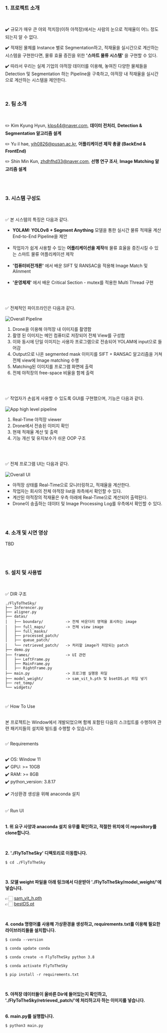 ### 1. 프로젝트 소개
<br>

✔️ 규모가 매우 큰 야외 적치장(이하 야적장)에서는 사람의 눈으로 적재율이 어느 정도 되는지 알 수 없다.<br>

✔️ 적재된 물체를 Instance 별로 Segmentation하고, 적재율을 실시간으로 계산하는 시스템을 구현한다면, 물류 효율 증진을 위한 **'스마트 물류 시스템'** 을 구현할 수 있다.<br>

✔️ 따라서 우리는 실제 기업의 야적장 데이터를 이용해, 놓여진 다양한 물체들을 Detection 및 Segmentation 하는 Pipeline을 구축하고, 야적장 내 적재율을 실시간으로 계산하는 시스템을 제안한다.<br>


<br>

### 2. 팀 소개
<br>

✏️ Kim Kyung Hyun, klps44@naver.com, **데이터 전처리**, **Detection & Segmentation 알고리즘 설계**

✏️ Yu il hae, yih0826@pusan.ac.kr, **어플리케이션 제작 총괄 (BackEnd & FrontEnd)**

✏️ Shin Min Kun, zhdhfhd33@naver.com, **선행 연구 조사**, **Image Matching 알고리즘 설계**

<br><br>
### 3. 시스템 구성도

<br>

✅ 본 시스템의 특징은 다음과 같다.
- **YOLAM: YOLOv8 + Segment Anything** 모델을 통한 실시간 물류 적재율 계산 End-to-End Pipeline을 제안<br><br>
- 작업자가 쉽게 사용할 수 있는 **어플리케이션을 제작**해 물류 효율을 증진시킬 수 있는 스마트 물류 어플리케이션 제작<br><br>
- **'컴퓨터비전개론'** 에서 배운 SIFT 및 RANSAC을 적용해 Image Match 및 Alinment<br><br>
- **'운영체제'** 에서 배운 Critical Section - mutex를 적용한 Multi Thread 구현<br><br>

<br>

✅ 전체적인 파이프라인은 다음과 같다.<br><br>
![Overall Pipeline](assets/Overall_Pipeline.png)

1.	Drone을 이용해 야적장 내 이미지를 촬영함<br>
2.	촬영 된 이미지는 메인 컴퓨터로 저장되어 전체 View를 구성함<br>
3.	이와 동시에 단일 이미지는 사용자 프로그램으로 전송되어 YOLAM에 input으로 들어감<br>
4.	Output으로 나온 segmented mask 이미지를 SIFT + RANSAC 알고리즘을 거쳐 전체 view에 Image matching 수행<br>
5.	Matching된 이미지를 프로그램 화면에 출력<br>
6.	전체 야적장의 free-space 비율을 함께 출력<br><br>

<br>

✅ 작업자가 손쉽게 사용할 수 있도록 GUI를 구현했으며, 기능은 다음과 같다.<br><br>
![App high level pipeline](assets/App_high_level_pipeline.png)

1. Real-Time 야적장 viewer<br>
2. Drone에서 전송된 이미지 확인<br>
3. 현재 적재율 계산 및 출력<br>
4. 기능 개선 및 유지보수가 쉬운 OOP 구조<br><br>

   
<br>

✅ 전체 프로그램 UI는 다음과 같다.<br><br>
![Overall UI](assets/Overall_UI.png)

- 야적장 상태를 Real-Time으로 모니터링하고, 적재율을 계산한다.
- 작업자는 회사의 전체 야적장 list을 좌측에서 확인할 수 있다.
- 계산된 야적장의 적재율은 우측 아래에 Real-Time으로 계산되어 출력된다.
- Drone이 송출하는 데이터 및 Image Processing Log를 우측에서 확인할 수 있다.


<br><br>
### 4. 소개 및 시연 영상

TBD

<br><br>
### 5. 설치 및 사용법

<br>

✅ DIR 구조 <br>

```
./FlyToTheSky/
├── Inferencer.py
├── aligner.py
├── datas/
│   ├── boundary/          -> 전체 바운더리 영역을 표시하는 image
│   ├── full_maps/         -> 전체 view image
│   ├── full_masks/        
│   ├── processed_patch/   
│   ├── queue_patch/       
│   └── retrieved_patch/   -> 처리할 image가 저장되는 patch
├── demo.py
├── frames/                -> UI 관련
│   ├── LeftFrame.py
│   ├── MainFrame.py
│   ├── RightFrame.py
├── main.py                -> 프로그램 실행용 파일
├── model_weight/          -> sam_vit_h.pth 및 bsetDS.pt 파일 넣기
├── ret_temp/
└── widgets/
```

<br>

✅ How To Use <br><br>

본 프로젝트는 Window에서 개발되었으며 함께 포함된 다음의 스크립트를 수행하여 
관련 패키지들의 설치와 빌드를 수행할 수 있습니다.<br><br>

✅ Requirements <br><br>

✔️ OS: Window 11 <br>
✔️ GPU: >= 10GB <br>
✔️ RAM: >= 8GB <br>
✔️ python_version: 3.8.17 <br>

✔️ 가상환경 생성을 위해 anaconda 설치 <br><br>

✅ Run UI <br><br>

**1. 위 요구 사양과 anaconda 설치 유무를 확인하고, 적절한 위치에 이 repository를 clone합니다. <br>**

<br>

**2. './FlyToTheSky' 디렉토리로 이동합니다. <br>**

```
$ cd ./FlyToTheSky
```

<br>

**3. 모델 weight 파일을 아래 링크에서 다운받아 './FlyToTheSky/model_weight/'에 넣습니다. <br>**

👉🏻 [sam_vit_h.pth](https://drive.google.com/file/d/1kHD2y0Bvon7lGwngKNc-AvWx4l9zSX4c/view?usp=sharing)<br>
👉🏻 [bestDS.pt](https://drive.google.com/file/d/13CTmXYHcu1wL1K5m6uoO2XWCZm9XJk3I/view?usp=sharing)

<br>

**4. conda 명령어를 사용해 가상환경을 생성하고, requirements.txt를 이용해 필요한 라이브러리들을 설치합니다. <br>**

```
$ conda --version

$ conda update conda

$ conda create -n FlyToTheSky python 3.8

$ conda activate FlyToTheSky

$ pip install -r requirements.txt
```

<br>

**5. 야적장 데이터들이 올바른 Dir에 들어있는지 확인하고, './FlyToTheSky/retrieved_patch/'에 처리하고자 하는 이미지를 넣습니다. <br><br>**


**6. main.py를 실행합니다. <br>**

```
$ python3 main.py
```


